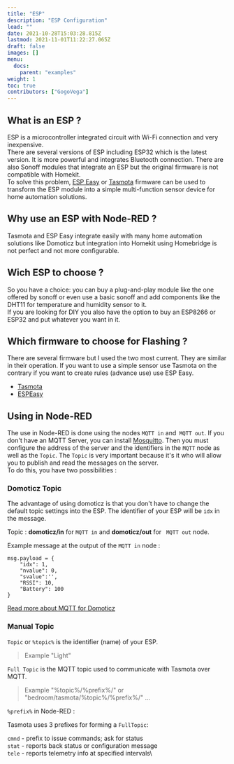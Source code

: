 ```yaml
---
title: "ESP"
description: "ESP Configuration"
lead: ""
date: 2021-10-28T15:03:28.815Z
lastmod: 2021-11-01T11:22:27.065Z
draft: false
images: []
menu:
  docs:
    parent: "examples"
weight: 1
toc: true
contributors: ["GogoVega"]
---
```


## What is an ESP ?

ESP is a microcontroller integrated circuit with Wi-Fi connection and very inexpensive.\
There are several versions of ESP including ESP32 which is the latest version. It is more powerful and integrates Bluetooth connection.
There are also Sonoff modules that integrate an ESP but the original firmware is not compatible with Homekit.\
To solve this problem, [ESP Easy](https://www.letscontrolit.com/wiki/index.php?title=ESPEasy) or [Tasmota](https://tasmota.github.io/docs/About/) firmware can be used to transform the ESP module into a simple multi-function sensor device for home automation solutions.

## Why use an ESP with Node-RED ?

Tasmota and ESP Easy integrate easily with many home automation solutions like Domoticz but integration into Homekit using Homebridge is not perfect and not more configurable.

## Wich ESP to choose ?

So you have a choice: you can buy a plug-and-play module like the one offered by sonoff or even use a basic sonoff and add components like the DHT11 for temperature and humidity sensor to it.\
If you are looking for DIY you also have the option to buy an ESP8266 or ESP32 and put whatever you want in it.

## Which firmware to choose for Flashing ?

There are several firmware but I used the two most current.
They are similar in their operation. If you want to use a simple sensor use Tasmota on the contrary if you want to create rules (advance use) use ESP Easy.

- [Tasmota](https://tasmota.github.io/docs/Getting-Started/)
- [ESPEasy](https://www.letscontrolit.com/wiki/index.php/ESPEasy#Get_started)

## Using in Node-RED

The use in Node-RED is done using the nodes `MQTT in` and` MQTT out`. If you don't have an MQTT Server, you can install [Mosquitto](https://mosquitto.org/blog/2013/01/mosquitto-debian-repository/).
Then you must configure the address of the server and the identifiers in the `MQTT` node as well as the `Topic`. The `Topic` is very important because it's it who will allow you to publish and read the messages on the server.\
To do this, you have two possibilities :

### Domoticz Topic

The advantage of using domoticz is that you don't have to change the default topic settings into the ESP.
The identifier of your ESP will be `idx` in the message.

Topic : **domoticz/in** for `MQTT in` and **domoticz/out** for ` MQTT out` node.

Example message at the output of the `MQTT in` node :

```
msg.payload = {
    "idx": 1,
    "nvalue": 0,
    "svalue":'',
    "RSSI": 10,
    "Battery": 100
}
```

[Read more about MQTT for Domoticz](https://piandmore.wordpress.com/2019/02/04/mqtt-out-for-domoticz/)

### Manual Topic

`Topic` or `%topic%` is the identifier (name) of your ESP.

> Example "Light"

`Full Topic` is the MQTT topic used to communicate with Tasmota over MQTT.

> Example "%topic%/%prefix%/" or "bedroom/tasmota/%topic%/%prefix%/" ...

`%prefix%` in Node-RED :

Tasmota uses 3 prefixes for forming a `FullTopic`:

`cmnd` - prefix to issue commands; ask for status\
`stat` - reports back status or configuration message\
`tele` - reports telemetry info at specified intervals\

